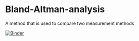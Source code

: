 # Bland-Altman-analysis
A method that is used to compare two measurement methods
 
[![Binder](https://mybinder.org/badge_logo.svg)](https://mybinder.org/v2/gh/Bsingstad/Bland-Altman-analysis/master)

